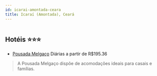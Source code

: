 ```yaml
---
id: icarai-amontada-ceara
title: Icaraí (Amontada), Ceará
---
```


<center><img src="https://static.hotelurbano.com/reservas/prod0/15/15938/5cb4c1f23ca58_pousada-melgaco.png" alt="" /></center>


## Hotéis ⭐️⭐️⭐️

-    [Pousada Melgaço](https://www.hurb.com/aud/https://www.hurb.com/hoteis/icarai-amontada/pousada-melgaco-15938?cmp=18055) Diárias a partir de R$195.36
   > A Pousada Melgaço dispõe de acomodações ideais para casais e famílias. 

